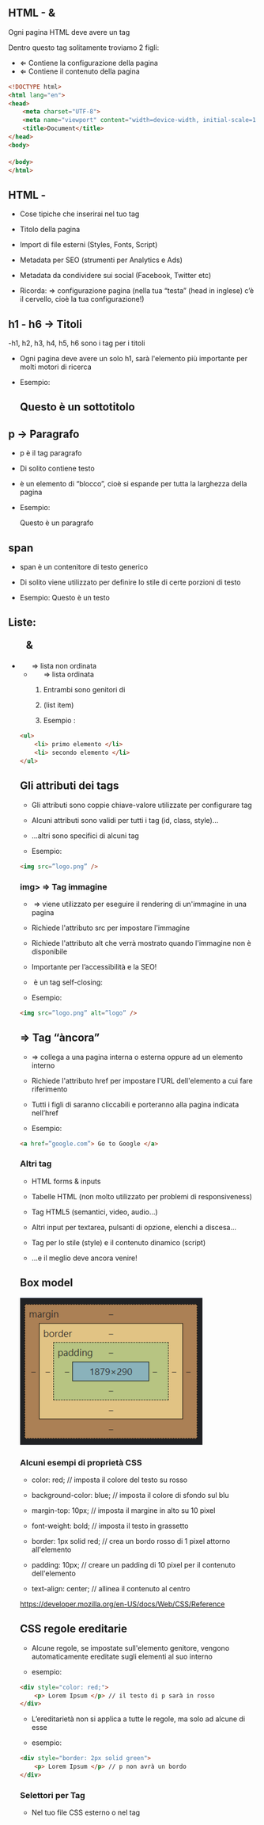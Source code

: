 ## HTML - <head> & <body>
Ogni pagina HTML deve avere un tag <html>

Dentro questo tag solitamente troviamo 2 figli:

- <head> ⇐ Contiene la configurazione della pagina
- <body> ⇐ Contiene il contenuto della pagina

```html
<!DOCTYPE html>
<html lang="en">
<head>
    <meta charset="UTF-8">
    <meta name="viewport" content="width=device-width, initial-scale=1.0">
    <title>Document</title>
</head>
<body>
    
</body>
</html>
```

## HTML - <head>
- Cose tipiche che inserirai nel tuo tag <head>

- Titolo della pagina
- Import di file esterni (Styles, Fonts, Script)
- Metadata per SEO (strumenti per Analytics e Ads)
- Metadata da condividere sui social (Facebook, Twitter etc)

- Ricorda: <head> => configurazione pagina 
(nella tua “testa” (head in inglese) c’è il cervello, cioè la tua configurazione!)

## h1 - h6 → Titoli
-h1, h2, h3, h4, h5, h6 sono i tag per i titoli

- Ogni pagina deve avere un solo h1, sarà l'elemento più importante per molti motori di ricerca

- Esempio: <h2> Questo è un sottotitolo </h2>

## p → Paragrafo
- p è il tag paragrafo

- Di solito contiene testo 

- è un elemento di “blocco”, cioè si espande per tutta la larghezza della pagina

- Esempio: <p> Questo è un paragrafo</p>

## span
- span è un contenitore di testo generico

- Di solito viene utilizzato per definire lo stile di certe porzioni di testo

- Esempio: <span> Questo è un testo </span>

## Liste: <ul> & <ol>
- <ul> ⇒ lista non ordinata

- <ol> ⇒ lista ordinata

- Entrambi sono genitori di <li> (list item)

- Esempio :

```html
<ul>
	<li> primo elemento </li>
	<li> secondo elemento </li>
</ul>
```

## Gli attributi dei tags
- Gli attributi sono coppie chiave-valore utilizzate per configurare tag

- Alcuni attributi sono validi per tutti i tag (id, class, style)...

- …altri sono specifici di alcuni tag

- Esempio:

```html
<img src=”logo.png” />
```

### img> ⇒ Tag immagine
- <img> ⇒ viene utilizzato per eseguire il rendering di un'immagine in una pagina


- Richiede l'attributo src per impostare l'immagine


- Richiede l'attributo alt che verrà mostrato quando l'immagine non è disponibile 
 - Importante per l’accessibilità e la SEO!

- <img>  è un tag self-closing:

- Esempio: 
```html
<img src=”logo.png” alt=”logo” />
```

## <a> ⇒ Tag “àncora”
- <a> ⇒ collega a una pagina interna o esterna oppure ad un elemento interno

- Richiede l'attributo href per impostare l'URL dell'elemento a cui fare riferimento

- Tutti i figli di <a> saranno cliccabili e porteranno alla pagina indicata nell’href

- Esempio: 
```html
<a href=”google.com”> Go to Google </a>
```

### Altri tag
- HTML forms & inputs

- Tabelle HTML (non molto utilizzato per problemi di responsiveness)

- Tag HTML5 (semantici, video, audio…)

- Altri input per textarea, pulsanti di opzione, elenchi a discesa...

- Tag per lo stile (style) e il contenuto dinamico (script)

- …e il meglio deve ancora venire!

## Box model
![Box_model](image-1.png)


### Alcuni esempi di proprietà CSS
- color: red; // imposta il colore del testo su rosso

- background-color: blue; // imposta il colore di sfondo sul blu

- margin-top: 10px; // imposta il margine in alto su 10 pixel

- font-weight: bold; // imposta il testo in grassetto

- border: 1px solid red; // crea un bordo rosso di 1 pixel attorno all'elemento

- padding: 10px; // creare un padding di 10 pixel per il contenuto dell'elemento

- text-align: center; // allinea il contenuto al centro

https://developer.mozilla.org/en-US/docs/Web/CSS/Reference

## CSS regole ereditarie
- Alcune regole, se impostate sull'elemento genitore, vengono automaticamente ereditate sugli elementi al suo interno

- esempio: 

```html
<div style="color: red;">
	<p> Lorem Ipsum </p> // il testo di p sarà in rosso
</div>
```

- L’ereditarietà non si applica a tutte le regole, ma solo ad alcune di esse

- esempio:

```html
<div style="border: 2px solid green">
	<p> Lorem Ipsum </p> // p non avrà un bordo
</div>
```

### Selettori per Tag
- Nel tuo file CSS esterno o nel tag <style> puoi specificare regole per ogni dato elemento con un tag specifico

- esempio:

```html
div { // selettore
	border: 1px solid red; // regola
} // darà un bordo di 1px colore rosso a tutti i div della pagina
```

- Queste regole si applicheranno a TUTTI i tag della pagina

- Il nome del tag qui è usato come "selettore". Il selettore definisce a quali elementi verranno applicate le regole.
In questo caso, le regole verranno applicate a tutti i div della pagina

- È possibile creare selettori più complessi specificando più di un nome di tag

- esempio:

```html
div p {
	color: purple;
} // tutti i paragrafi contenuti dentro un div avranno il colore viola
```
